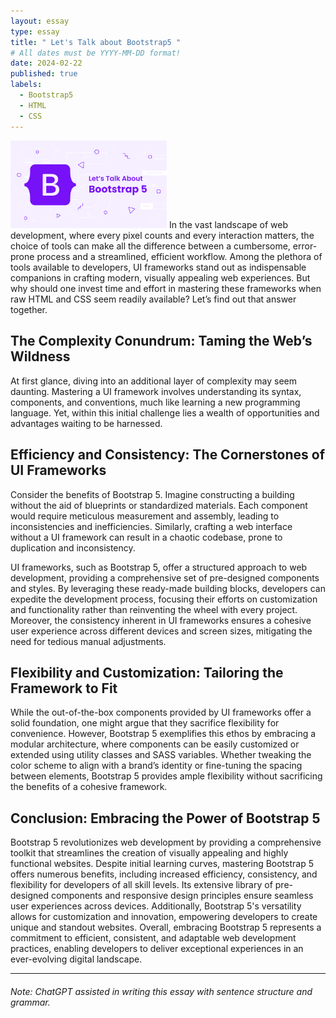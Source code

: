 ```yaml
---
layout: essay
type: essay
title: " Let's Talk about Bootstrap5 "
# All dates must be YYYY-MM-DD format!
date: 2024-02-22
published: true
labels:
  - Bootstrap5
  - HTML
  - CSS
---
```


<img width="250px" class="rounded float-start pe-4" src="../img/bootstrap5.png">
In the vast landscape of web development, where every pixel counts and every interaction matters, the choice of tools can make all the difference between a cumbersome, error-prone process and a streamlined, efficient workflow. Among the plethora of tools available to developers, UI frameworks stand out as indispensable companions in crafting modern, visually appealing web experiences. But why should one invest time and effort in mastering these frameworks when raw HTML and CSS seem readily available? Let’s find out that answer together.

## The Complexity Conundrum: Taming the Web’s Wildness

At first glance, diving into an additional layer of complexity may seem daunting. Mastering a UI framework involves understanding its syntax, components, and conventions, much like learning a new programming language. Yet, within this initial challenge lies a wealth of opportunities and advantages waiting to be harnessed.

## Efficiency and Consistency: The Cornerstones of UI Frameworks

Consider the benefits of Bootstrap 5. Imagine constructing a building without the aid of blueprints or standardized materials. Each component would require meticulous measurement and assembly, leading to inconsistencies and inefficiencies. Similarly, crafting a web interface without a UI framework can result in a chaotic codebase, prone to duplication and inconsistency.

UI frameworks, such as Bootstrap 5, offer a structured approach to web development, providing a comprehensive set of pre-designed components and styles. By leveraging these ready-made building blocks, developers can expedite the development process, focusing their efforts on customization and functionality rather than reinventing the wheel with every project. Moreover, the consistency inherent in UI frameworks ensures a cohesive user experience across different devices and screen sizes, mitigating the need for tedious manual adjustments.

## Flexibility and Customization: Tailoring the Framework to Fit

While the out-of-the-box components provided by UI frameworks offer a solid foundation, one might argue that they sacrifice flexibility for convenience. However, Bootstrap 5 exemplifies this ethos by embracing a modular architecture, where components can be easily customized or extended using utility classes and SASS variables. Whether tweaking the color scheme to align with a brand’s identity or fine-tuning the spacing between elements, Bootstrap 5 provides ample flexibility without sacrificing the benefits of a cohesive framework.

## Conclusion: Embracing the Power of Bootstrap 5

Bootstrap 5 revolutionizes web development by providing a comprehensive toolkit that streamlines the creation of visually appealing and highly functional websites. Despite initial learning curves, mastering Bootstrap 5 offers numerous benefits, including increased efficiency, consistency, and flexibility for developers of all skill levels. Its extensive library of pre-designed components and responsive design principles ensure seamless user experiences across devices. Additionally, Bootstrap 5's versatility allows for customization and innovation, empowering developers to create unique and standout websites. Overall, embracing Bootstrap 5 represents a commitment to efficient, consistent, and adaptable web development practices, enabling developers to deliver exceptional experiences in an ever-evolving digital landscape.



<hr>

###### Note: ChatGPT assisted in writing this essay with sentence structure and grammar.
